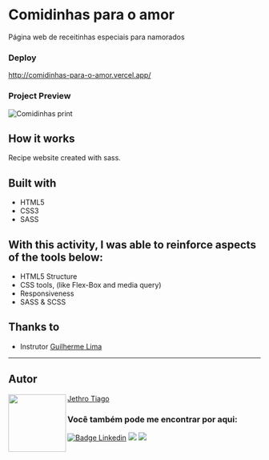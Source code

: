 # Comidinhas para o amor
Página web de receitinhas especiais para namorados

### Deploy

http://comidinhas-para-o-amor.vercel.app/

### Project Preview

![Comidinhas print](https://user-images.githubusercontent.com/103612874/200171769-c4302f0d-ee0f-41b1-bbe8-f37c33d48168.jpg)

## How it works

Recipe website created with sass.

## Built with

* HTML5
* CSS3
* SASS

## With this activity, I was able to reinforce aspects of the tools below:

- HTML5 Structure
- CSS tools, (like Flex-Box and media query)
- Responsiveness
- SASS & SCSS

## Thanks to

* Instrutor [Guilherme Lima](https://github.com/guilhermeonrails)

---

<h2 id="autor" align="left">Autor</h2>
<img align="left" src="https://avatars.githubusercontent.com/u/103612874?v=4" width=115>
<a href="https://github.com/JethroTiago">Jethro Tiago</a>
<h3 align="left">Você também pode me encontrar por aqui:</h3>
<p align="left">
  <a href="https://www.linkedin.com/in/jethrotiago/"><img src="https://img.shields.io/badge/LinkedIn-0077B5?style=for-the-badge&logo=linkedin&logoColor=white" alt="Badge Linkedin" /></a>
  <a href="https://www.youtube.com/c/BEIRADAAVENTURA" target="_blank"><img src="https://img.shields.io/badge/YouTube-FF0000?style=for-the-badge&logo=youtube&logoColor=white" target="_blank"></a>
  <a href="https://instagram.com/jethrotiago" target="_blank"><img src="https://img.shields.io/badge/-Instagram-%23E4405F?style=for-the-badge&logo=instagram&logoColor=white" target="_blank"></a>
